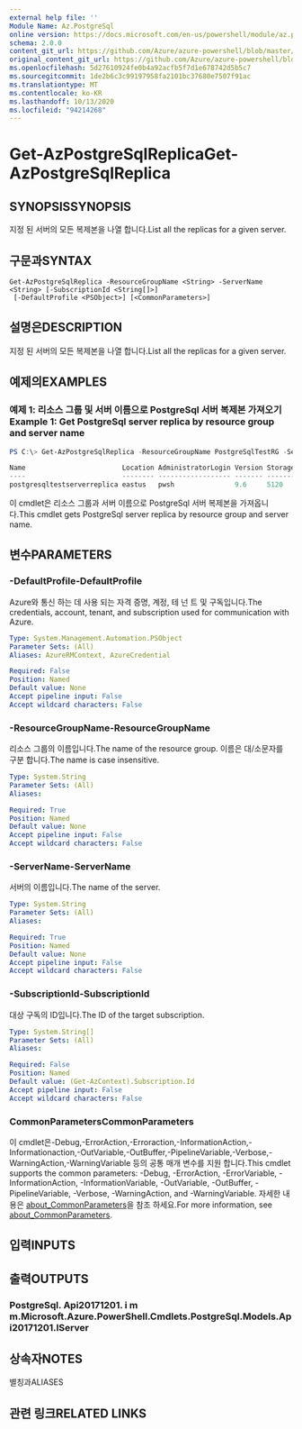 ```yaml
---
external help file: ''
Module Name: Az.PostgreSql
online version: https://docs.microsoft.com/en-us/powershell/module/az.postgresql/get-azpostgresqlreplica
schema: 2.0.0
content_git_url: https://github.com/Azure/azure-powershell/blob/master/src/PostgreSql/help/Get-AzPostgreSqlReplica.md
original_content_git_url: https://github.com/Azure/azure-powershell/blob/master/src/PostgreSql/help/Get-AzPostgreSqlReplica.md
ms.openlocfilehash: 5d27610924fe0b4a92acfb5f7d1e678742d5b5c7
ms.sourcegitcommit: 1de2b6c3c99197958fa2101bc37680e7507f91ac
ms.translationtype: MT
ms.contentlocale: ko-KR
ms.lasthandoff: 10/13/2020
ms.locfileid: "94214268"
---
```

# <span data-ttu-id="69d02-101">Get-AzPostgreSqlReplica</span><span class="sxs-lookup"><span data-stu-id="69d02-101">Get-AzPostgreSqlReplica</span></span>

## <span data-ttu-id="69d02-102">SYNOPSIS</span><span class="sxs-lookup"><span data-stu-id="69d02-102">SYNOPSIS</span></span>
<span data-ttu-id="69d02-103">지정 된 서버의 모든 복제본을 나열 합니다.</span><span class="sxs-lookup"><span data-stu-id="69d02-103">List all the replicas for a given server.</span></span>

## <span data-ttu-id="69d02-104">구문과</span><span class="sxs-lookup"><span data-stu-id="69d02-104">SYNTAX</span></span>

```
Get-AzPostgreSqlReplica -ResourceGroupName <String> -ServerName <String> [-SubscriptionId <String[]>]
 [-DefaultProfile <PSObject>] [<CommonParameters>]
```

## <span data-ttu-id="69d02-105">설명은</span><span class="sxs-lookup"><span data-stu-id="69d02-105">DESCRIPTION</span></span>
<span data-ttu-id="69d02-106">지정 된 서버의 모든 복제본을 나열 합니다.</span><span class="sxs-lookup"><span data-stu-id="69d02-106">List all the replicas for a given server.</span></span>

## <span data-ttu-id="69d02-107">예제의</span><span class="sxs-lookup"><span data-stu-id="69d02-107">EXAMPLES</span></span>

### <span data-ttu-id="69d02-108">예제 1: 리소스 그룹 및 서버 이름으로 PostgreSql 서버 복제본 가져오기</span><span class="sxs-lookup"><span data-stu-id="69d02-108">Example 1: Get PostgreSql server replica by resource group and server name</span></span>
```powershell
PS C:\> Get-AzPostgreSqlReplica -ResourceGroupName PostgreSqlTestRG -ServerName PostgreSqlTestServer

Name                        Location AdministratorLogin Version StorageProfileStorageMb SkuName   SkuTier        SslEnforcement
----                        -------- ------------------ ------- ----------------------- -------   -------        --------------
postgresqltestserverreplica eastus   pwsh               9.6     5120                    GP_Gen5_4 GeneralPurpose Enabled
```

<span data-ttu-id="69d02-109">이 cmdlet은 리소스 그룹과 서버 이름으로 PostgreSql 서버 복제본을 가져옵니다.</span><span class="sxs-lookup"><span data-stu-id="69d02-109">This cmdlet gets PostgreSql server replica by resource group and server name.</span></span>

## <span data-ttu-id="69d02-110">변수</span><span class="sxs-lookup"><span data-stu-id="69d02-110">PARAMETERS</span></span>

### <span data-ttu-id="69d02-111">-DefaultProfile</span><span class="sxs-lookup"><span data-stu-id="69d02-111">-DefaultProfile</span></span>
<span data-ttu-id="69d02-112">Azure와 통신 하는 데 사용 되는 자격 증명, 계정, 테 넌 트 및 구독입니다.</span><span class="sxs-lookup"><span data-stu-id="69d02-112">The credentials, account, tenant, and subscription used for communication with Azure.</span></span>

```yaml
Type: System.Management.Automation.PSObject
Parameter Sets: (All)
Aliases: AzureRMContext, AzureCredential

Required: False
Position: Named
Default value: None
Accept pipeline input: False
Accept wildcard characters: False
```

### <span data-ttu-id="69d02-113">-ResourceGroupName</span><span class="sxs-lookup"><span data-stu-id="69d02-113">-ResourceGroupName</span></span>
<span data-ttu-id="69d02-114">리소스 그룹의 이름입니다.</span><span class="sxs-lookup"><span data-stu-id="69d02-114">The name of the resource group.</span></span>
<span data-ttu-id="69d02-115">이름은 대/소문자를 구분 합니다.</span><span class="sxs-lookup"><span data-stu-id="69d02-115">The name is case insensitive.</span></span>

```yaml
Type: System.String
Parameter Sets: (All)
Aliases:

Required: True
Position: Named
Default value: None
Accept pipeline input: False
Accept wildcard characters: False
```

### <span data-ttu-id="69d02-116">-ServerName</span><span class="sxs-lookup"><span data-stu-id="69d02-116">-ServerName</span></span>
<span data-ttu-id="69d02-117">서버의 이름입니다.</span><span class="sxs-lookup"><span data-stu-id="69d02-117">The name of the server.</span></span>

```yaml
Type: System.String
Parameter Sets: (All)
Aliases:

Required: True
Position: Named
Default value: None
Accept pipeline input: False
Accept wildcard characters: False
```

### <span data-ttu-id="69d02-118">-SubscriptionId</span><span class="sxs-lookup"><span data-stu-id="69d02-118">-SubscriptionId</span></span>
<span data-ttu-id="69d02-119">대상 구독의 ID입니다.</span><span class="sxs-lookup"><span data-stu-id="69d02-119">The ID of the target subscription.</span></span>

```yaml
Type: System.String[]
Parameter Sets: (All)
Aliases:

Required: False
Position: Named
Default value: (Get-AzContext).Subscription.Id
Accept pipeline input: False
Accept wildcard characters: False
```

### <span data-ttu-id="69d02-120">CommonParameters</span><span class="sxs-lookup"><span data-stu-id="69d02-120">CommonParameters</span></span>
<span data-ttu-id="69d02-121">이 cmdlet은-Debug,-ErrorAction,-Erroraction,-InformationAction,-Informationaction,-OutVariable,-OutBuffer,-PipelineVariable,-Verbose,-WarningAction,-WarningVariable 등의 공통 매개 변수를 지원 합니다.</span><span class="sxs-lookup"><span data-stu-id="69d02-121">This cmdlet supports the common parameters: -Debug, -ErrorAction, -ErrorVariable, -InformationAction, -InformationVariable, -OutVariable, -OutBuffer, -PipelineVariable, -Verbose, -WarningAction, and -WarningVariable.</span></span> <span data-ttu-id="69d02-122">자세한 내용은 [about_CommonParameters](http://go.microsoft.com/fwlink/?LinkID=113216)을 참조 하세요.</span><span class="sxs-lookup"><span data-stu-id="69d02-122">For more information, see [about_CommonParameters](http://go.microsoft.com/fwlink/?LinkID=113216).</span></span>

## <span data-ttu-id="69d02-123">입력</span><span class="sxs-lookup"><span data-stu-id="69d02-123">INPUTS</span></span>

## <span data-ttu-id="69d02-124">출력</span><span class="sxs-lookup"><span data-stu-id="69d02-124">OUTPUTS</span></span>

### <span data-ttu-id="69d02-125">PostgreSql. Api20171201. i m m.</span><span class="sxs-lookup"><span data-stu-id="69d02-125">Microsoft.Azure.PowerShell.Cmdlets.PostgreSql.Models.Api20171201.IServer</span></span>

## <span data-ttu-id="69d02-126">상속자</span><span class="sxs-lookup"><span data-stu-id="69d02-126">NOTES</span></span>

<span data-ttu-id="69d02-127">별칭과</span><span class="sxs-lookup"><span data-stu-id="69d02-127">ALIASES</span></span>

## <span data-ttu-id="69d02-128">관련 링크</span><span class="sxs-lookup"><span data-stu-id="69d02-128">RELATED LINKS</span></span>

